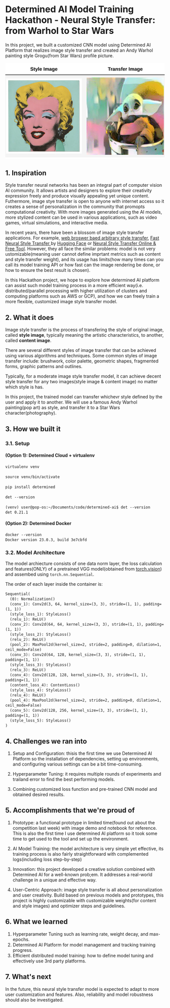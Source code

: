 
# Determined AI Model Training Hackathon - Neural Style Transfer: from Warhol to Star Wars 

In this project, we built a customized CNN model using Determined AI Platform that realizes image style transfer and created an Andy Warhol painting style Grogu(from Star Wars) profile picture.

![cover.png](images/cover.png)

## 1. Inspiration

Style transfer neural networks has been an integral part of computer vision AI community. It allows artists and designers to explore their creativity expression freely and produce visually appealing yet unique content. Futhermore, image stye transfer is open to anyone with internet access so it creates a sense of personalization in the community that promopts computational creativity. With more images generated using the AI models, more stylized content can be used in various applications, such as video games, virtual simulations, and interactive media.

In recent years, there have been a blossom of image style transfer applications. For example, [web broswer baed arbitrary style transfer](https://reiinakano.com/arbitrary-image-stylization-tfjs/), [Fast Neural Style Transfer
](https://huggingface.co/spaces/aravinds1811/neural-style-transfer) by [Hugging Face](https://huggingface.co/) or [Neural Style Transfer Online & Free Tool](https://makeoptim.com/en/deep-learning/style-transfer-online/). However, they all face the similar problems: model is not very ustomizable(meaning user cannot define imprtant metrics such as content and style transfer weight), and its usage has limits(how many times can you call its model training API or how fast can the image rendering be done, or how to ensure the best result is chosen).

In this Hackathon project, we hope to explore how determined AI platform can assist such model training process in a more efficient way(i.e. distributed/parallel processing with higher utilization of clusters and computing platforms such as AWS or GCP), and how we can freely train a more flexible, customized image style transfer model. 


## 2. What it does

Image style transfer is the process of transfering the style of original image, called **style image**, typically meaning the artistic characteristics, to another, called **content image**.

There are several different styles of image transfer that can be achieved using various algorithms and techniques. Some common styles of image transfer include:  brushwork,  color palette,  geometric shapes, fragmented forms, graphic patterns and outlines. 

Typically, for a moderate image style transfer model, it can achieve decent style transfer for any two images(style image & content image) no matter which style is has. 

In this project, the trained model can transfer whichevr style defined by the user and apply it to another. We will use a famous Andy Warhol painting(pop art) as style, and transfer it to a Star Wars character(photography). 

## 3. How we built it

### 3.1. Setup

#### (Option 1): Determined Cloud + virtualenv

```shell
virtualenv venv 

source venv/bin/activate

pip install determined

det --version

(venv) user@pop-os:~/Documents/code/determined-ai$ det --version
det 0.21.1
```
#### (Option 2): Determined Docker

```shell
docker --version
Docker version 23.0.3, build 3e7cbfd
```

### 3.2. Model Architecture

The model archiecture consists of one data norm layer, the loss calculation and features(ONLY) of a pretrained VGG model(obtained from [torch.vision](https://pytorch.org/vision/)) and assembed using `torch.nn.Sequential`.

The order of each layer inside the container is:

```
Sequential(
  (0): Normalization()
  (conv_1): Conv2d(3, 64, kernel_size=(3, 3), stride=(1, 1), padding=(1, 1))
  (style_loss_1): StyleLoss()
  (relu_1): ReLU()
  (conv_2): Conv2d(64, 64, kernel_size=(3, 3), stride=(1, 1), padding=(1, 1))
  (style_loss_2): StyleLoss()
  (relu_2): ReLU()
  (pool_2): MaxPool2d(kernel_size=2, stride=2, padding=0, dilation=1, ceil_mode=False)
  (conv_3): Conv2d(64, 128, kernel_size=(3, 3), stride=(1, 1), padding=(1, 1))
  (style_loss_3): StyleLoss()
  (relu_3): ReLU()
  (conv_4): Conv2d(128, 128, kernel_size=(3, 3), stride=(1, 1), padding=(1, 1))
  (content_loss_4): ContentLoss()
  (style_loss_4): StyleLoss()
  (relu_4): ReLU()
  (pool_4): MaxPool2d(kernel_size=2, stride=2, padding=0, dilation=1, ceil_mode=False)
  (conv_5): Conv2d(128, 256, kernel_size=(3, 3), stride=(1, 1), padding=(1, 1))
  (style_loss_5): StyleLoss()
)

```

## 4. Challenges we ran into

1. Setup and Configuration: thisis the first time we use Determined AI Platform so the installation of dependencies, setting up environments, and configuring various settings can be a bit time-consuming.

2. Hyperparameter Tuning: it requires multiple rounds of experiments and trailand error to find the best performing models.

3. Combining customized loss function and pre-trained CNN model and obtained desired results. 

## 5. Accomplishments that we're proud of

1. Prototype: a functional prototype in limited time(found out about the competition last week) with image demo and notebook for reference. This is also the first time I use determined AI platform so it took some time to get used to the tool and set up the environment.

2. AI Model Training: the model architecture is very simple yet effective, its training process is also fairly straightforward with complemented logs(including loss step-by-step) 

3. Innovation: this project developed a creative solution combined with Determined AI for a well-known prob;em. It addresses a real-world challenge in a unique and effective way.

4. User-Centric Approach: image style transfer is all about personalization and user creativity. Build based on previous models and prototypes, this project is highly customizable with customizable weights(for content and style images) and optimizer steps and guidelines. 


## 6. What we learned

1. Hyperparameter Tuning such as learning rate, weight decay, and max-epochs.
2. Determined AI Platform for model management and tracking training progress.
3. Efficient distributed model training: how to define model tuning and effectively use 3rd party platforms. 

## 7. What's next

In the future, this neural style transfer model is expected to adapt to more user customization and features. Also, reliability and model robustness should also be investigated.

